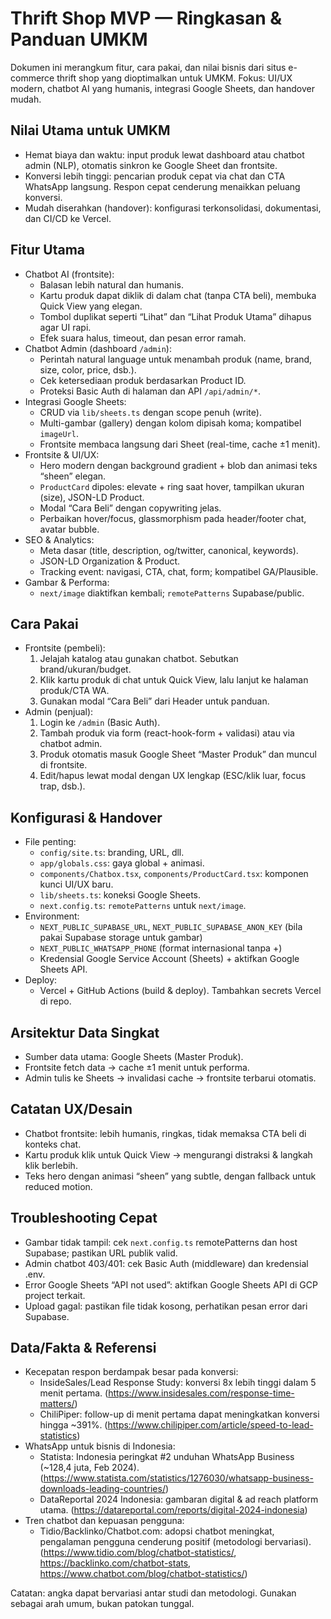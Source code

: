 # Thrift Shop MVP — Ringkasan & Panduan UMKM

Dokumen ini merangkum fitur, cara pakai, dan nilai bisnis dari situs e-commerce thrift shop yang dioptimalkan untuk UMKM. Fokus: UI/UX modern, chatbot AI yang humanis, integrasi Google Sheets, dan handover mudah.

## Nilai Utama untuk UMKM
- Hemat biaya dan waktu: input produk lewat dashboard atau chatbot admin (NLP), otomatis sinkron ke Google Sheet dan frontsite.
- Konversi lebih tinggi: pencarian produk cepat via chat dan CTA WhatsApp langsung. Respon cepat cenderung menaikkan peluang konversi.
- Mudah diserahkan (handover): konfigurasi terkonsolidasi, dokumentasi, dan CI/CD ke Vercel.

## Fitur Utama
- Chatbot AI (frontsite):
  - Balasan lebih natural dan humanis.
  - Kartu produk dapat diklik di dalam chat (tanpa CTA beli), membuka Quick View yang elegan.
  - Tombol duplikat seperti “Lihat” dan “Lihat Produk Utama” dihapus agar UI rapi.
  - Efek suara halus, timeout, dan pesan error ramah.
- Chatbot Admin (dashboard `/admin`):
  - Perintah natural language untuk menambah produk (name, brand, size, color, price, dsb.).
  - Cek ketersediaan produk berdasarkan Product ID.
  - Proteksi Basic Auth di halaman dan API `/api/admin/*`.
- Integrasi Google Sheets:
  - CRUD via `lib/sheets.ts` dengan scope penuh (write).
  - Multi-gambar (gallery) dengan kolom dipisah koma; kompatibel `imageUrl`.
  - Frontsite membaca langsung dari Sheet (real-time, cache ±1 menit).
- Frontsite & UI/UX:
  - Hero modern dengan background gradient + blob dan animasi teks “sheen” elegan.
  - `ProductCard` dipoles: elevate + ring saat hover, tampilkan ukuran (size), JSON-LD Product.
  - Modal “Cara Beli” dengan copywriting jelas.
  - Perbaikan hover/focus, glassmorphism pada header/footer chat, avatar bubble.
- SEO & Analytics:
  - Meta dasar (title, description, og/twitter, canonical, keywords).
  - JSON-LD Organization & Product.
  - Tracking event: navigasi, CTA, chat, form; kompatibel GA/Plausible.
- Gambar & Performa:
  - `next/image` diaktifkan kembali; `remotePatterns` Supabase/public.

## Cara Pakai
- Frontsite (pembeli):
  1) Jelajah katalog atau gunakan chatbot. Sebutkan brand/ukuran/budget.
  2) Klik kartu produk di chat untuk Quick View, lalu lanjut ke halaman produk/CTA WA.
  3) Gunakan modal “Cara Beli” dari Header untuk panduan.
- Admin (penjual):
  1) Login ke `/admin` (Basic Auth).
  2) Tambah produk via form (react-hook-form + validasi) atau via chatbot admin.
  3) Produk otomatis masuk Google Sheet “Master Produk” dan muncul di frontsite.
  4) Edit/hapus lewat modal dengan UX lengkap (ESC/klik luar, focus trap, dsb.).

## Konfigurasi & Handover
- File penting:
  - `config/site.ts`: branding, URL, dll.
  - `app/globals.css`: gaya global + animasi.
  - `components/Chatbox.tsx`, `components/ProductCard.tsx`: komponen kunci UI/UX baru.
  - `lib/sheets.ts`: koneksi Google Sheets.
  - `next.config.ts`: `remotePatterns` untuk `next/image`.
- Environment:
  - `NEXT_PUBLIC_SUPABASE_URL`, `NEXT_PUBLIC_SUPABASE_ANON_KEY` (bila pakai Supabase storage untuk gambar)
  - `NEXT_PUBLIC_WHATSAPP_PHONE` (format internasional tanpa +)
  - Kredensial Google Service Account (Sheets) + aktifkan Google Sheets API.
- Deploy:
  - Vercel + GitHub Actions (build & deploy). Tambahkan secrets Vercel di repo.

## Arsitektur Data Singkat
- Sumber data utama: Google Sheets (Master Produk).
- Frontsite fetch data → cache ±1 menit untuk performa.
- Admin tulis ke Sheets → invalidasi cache → frontsite terbarui otomatis.

## Catatan UX/Desain
- Chatbot frontsite: lebih humanis, ringkas, tidak memaksa CTA beli di konteks chat.
- Kartu produk klik untuk Quick View → mengurangi distraksi & langkah klik berlebih.
- Teks hero dengan animasi “sheen” yang subtle, dengan fallback untuk reduced motion.

## Troubleshooting Cepat
- Gambar tidak tampil: cek `next.config.ts` remotePatterns dan host Supabase; pastikan URL publik valid.
- Admin chatbot 403/401: cek Basic Auth (middleware) dan kredensial .env.
- Error Google Sheets “API not used”: aktifkan Google Sheets API di GCP project terkait.
- Upload gagal: pastikan file tidak kosong, perhatikan pesan error dari Supabase.

## Data/Fakta & Referensi
- Kecepatan respon berdampak besar pada konversi:
  - InsideSales/Lead Response Study: konversi 8x lebih tinggi dalam 5 menit pertama. (https://www.insidesales.com/response-time-matters/)
  - ChiliPiper: follow-up di menit pertama dapat meningkatkan konversi hingga ~391%. (https://www.chilipiper.com/article/speed-to-lead-statistics)
- WhatsApp untuk bisnis di Indonesia:
  - Statista: Indonesia peringkat #2 unduhan WhatsApp Business (~128,4 juta, Feb 2024). (https://www.statista.com/statistics/1276030/whatsapp-business-downloads-leading-countries/)
  - DataReportal 2024 Indonesia: gambaran digital & ad reach platform utama. (https://datareportal.com/reports/digital-2024-indonesia)
- Tren chatbot dan kepuasan pengguna:
  - Tidio/Backlinko/Chatbot.com: adopsi chatbot meningkat, pengalaman pengguna cenderung positif (metodologi bervariasi). (https://www.tidio.com/blog/chatbot-statistics/, https://backlinko.com/chatbot-stats, https://www.chatbot.com/blog/chatbot-statistics/)

Catatan: angka dapat bervariasi antar studi dan metodologi. Gunakan sebagai arah umum, bukan patokan tunggal.
